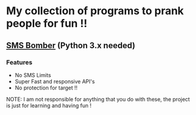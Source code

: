 # My collection of programs to prank people for fun !!

## [SMS Bomber](https://github.com/AvinashReddy3108/Pranks4Fun/blob/master/sms_bomber.py) (Python 3.x needed)

### Features
- No SMS Limits
- Super Fast and responsive API's
- No protection for target !!

NOTE: I am not responsible for anything that you do with these, the project is just for learning and having fun !
